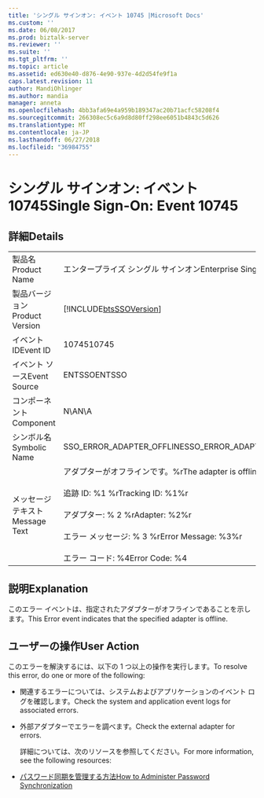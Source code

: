 ```yaml
---
title: 'シングル サインオン: イベント 10745 |Microsoft Docs'
ms.custom: ''
ms.date: 06/08/2017
ms.prod: biztalk-server
ms.reviewer: ''
ms.suite: ''
ms.tgt_pltfrm: ''
ms.topic: article
ms.assetid: ed630e40-d876-4e90-937e-4d2d54fe9f1a
caps.latest.revision: 11
author: MandiOhlinger
ms.author: mandia
manager: anneta
ms.openlocfilehash: 4bb3afa69e4a959b189347ac20b71acfc58208f4
ms.sourcegitcommit: 266308ec5c6a9d8d80ff298ee6051b4843c5d626
ms.translationtype: MT
ms.contentlocale: ja-JP
ms.lasthandoff: 06/27/2018
ms.locfileid: "36984755"
---
```

# <a name="single-sign-on-event-10745"></a><span data-ttu-id="7e5c7-102">シングル サインオン: イベント 10745</span><span class="sxs-lookup"><span data-stu-id="7e5c7-102">Single Sign-On: Event 10745</span></span>
## <a name="details"></a><span data-ttu-id="7e5c7-103">詳細</span><span class="sxs-lookup"><span data-stu-id="7e5c7-103">Details</span></span>  

|                 |                                                                                                                                              |
|-----------------|----------------------------------------------------------------------------------------------------------------------------------------------|
|  <span data-ttu-id="7e5c7-104">製品名</span><span class="sxs-lookup"><span data-stu-id="7e5c7-104">Product Name</span></span>   |                                                          <span data-ttu-id="7e5c7-105">エンタープライズ シングル サインオン</span><span class="sxs-lookup"><span data-stu-id="7e5c7-105">Enterprise Single Sign-On</span></span>                                                           |
| <span data-ttu-id="7e5c7-106">製品バージョン</span><span class="sxs-lookup"><span data-stu-id="7e5c7-106">Product Version</span></span> |                                          [!INCLUDE[btsSSOVersion](../includes/btsssoversion-md.md)]                                          |
|    <span data-ttu-id="7e5c7-107">イベント ID</span><span class="sxs-lookup"><span data-stu-id="7e5c7-107">Event ID</span></span>     |                                                                    <span data-ttu-id="7e5c7-108">10745</span><span class="sxs-lookup"><span data-stu-id="7e5c7-108">10745</span></span>                                                                     |
|  <span data-ttu-id="7e5c7-109">イベント ソース</span><span class="sxs-lookup"><span data-stu-id="7e5c7-109">Event Source</span></span>   |                                                                    <span data-ttu-id="7e5c7-110">ENTSSO</span><span class="sxs-lookup"><span data-stu-id="7e5c7-110">ENTSSO</span></span>                                                                    |
|    <span data-ttu-id="7e5c7-111">コンポーネント</span><span class="sxs-lookup"><span data-stu-id="7e5c7-111">Component</span></span>    |                                                                     <span data-ttu-id="7e5c7-112">N\A</span><span class="sxs-lookup"><span data-stu-id="7e5c7-112">N\A</span></span>                                                                      |
|  <span data-ttu-id="7e5c7-113">シンボル名</span><span class="sxs-lookup"><span data-stu-id="7e5c7-113">Symbolic Name</span></span>  |                                                          <span data-ttu-id="7e5c7-114">SSO_ERROR_ADAPTER_OFFLINE</span><span class="sxs-lookup"><span data-stu-id="7e5c7-114">SSO_ERROR_ADAPTER_OFFLINE</span></span>                                                           |
|  <span data-ttu-id="7e5c7-115">メッセージ テキスト</span><span class="sxs-lookup"><span data-stu-id="7e5c7-115">Message Text</span></span>   | <span data-ttu-id="7e5c7-116">アダプターがオフラインです。%r</span><span class="sxs-lookup"><span data-stu-id="7e5c7-116">The adapter is offline.%r</span></span><br /><br /> <span data-ttu-id="7e5c7-117">追跡 ID: %1 %r</span><span class="sxs-lookup"><span data-stu-id="7e5c7-117">Tracking ID: %1%r</span></span><br /><br /> <span data-ttu-id="7e5c7-118">アダプター: % 2 %r</span><span class="sxs-lookup"><span data-stu-id="7e5c7-118">Adapter: %2%r</span></span><br /><br /> <span data-ttu-id="7e5c7-119">エラー メッセージ: % 3 %r</span><span class="sxs-lookup"><span data-stu-id="7e5c7-119">Error Message: %3%r</span></span><br /><br /> <span data-ttu-id="7e5c7-120">エラー コード: %4</span><span class="sxs-lookup"><span data-stu-id="7e5c7-120">Error Code: %4</span></span> |

## <a name="explanation"></a><span data-ttu-id="7e5c7-121">説明</span><span class="sxs-lookup"><span data-stu-id="7e5c7-121">Explanation</span></span>  
 <span data-ttu-id="7e5c7-122">このエラー イベントは、指定されたアダプターがオフラインであることを示します。</span><span class="sxs-lookup"><span data-stu-id="7e5c7-122">This Error event indicates that the specified adapter is offline.</span></span>  

## <a name="user-action"></a><span data-ttu-id="7e5c7-123">ユーザーの操作</span><span class="sxs-lookup"><span data-stu-id="7e5c7-123">User Action</span></span>  
 <span data-ttu-id="7e5c7-124">このエラーを解決するには、以下の 1 つ以上の操作を実行します。</span><span class="sxs-lookup"><span data-stu-id="7e5c7-124">To resolve this error, do one or more of the following:</span></span>  

- <span data-ttu-id="7e5c7-125">関連するエラーについては、システムおよびアプリケーションのイベント ログを確認します。</span><span class="sxs-lookup"><span data-stu-id="7e5c7-125">Check the system and application event logs for associated errors.</span></span>  

- <span data-ttu-id="7e5c7-126">外部アダプターでエラーを調べます。</span><span class="sxs-lookup"><span data-stu-id="7e5c7-126">Check the external adapter for errors.</span></span>  

  <span data-ttu-id="7e5c7-127">詳細については、次のリソースを参照してください。</span><span class="sxs-lookup"><span data-stu-id="7e5c7-127">For more information, see the following resources:</span></span>  

- [<span data-ttu-id="7e5c7-128">パスワード同期を管理する方法</span><span class="sxs-lookup"><span data-stu-id="7e5c7-128">How to Administer Password Synchronization</span></span>](../core/how-to-administer-password-synchronization.md)
